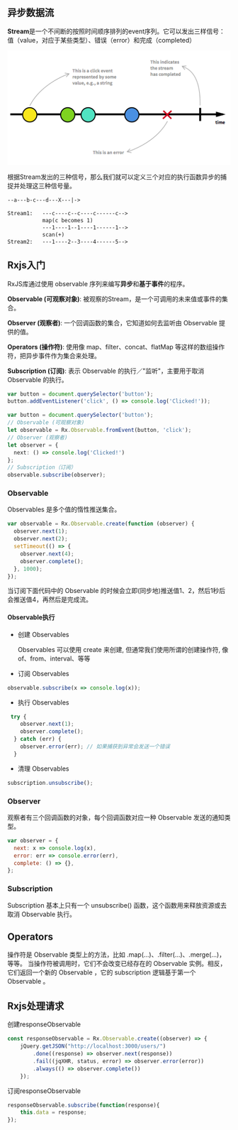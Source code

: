 ## 异步数据流
**Stream**是一个不间断的按照时间顺序排列的event序列。它可以发出三样信号：值（value，对应于某些类型）、错误（error）和完成（completed）

![Click事件数据流](/images/rxjs-click-event-stream.png)

根据Stream发出的三种信号，那么我们就可以定义三个对应的执行函数异步的捕捉并处理这三种信号量。

```text
--a---b-c---d---X---|->
```

```text
Stream1:   ---c----c--c----c------c-->
           map(c becomes 1) 
           ---1----1--1----1------1-->
           scan(+)
Stream2:   ---1----2--3----4------5-->
```

## Rxjs入门

RxJS库通过使用 observable 序列来编写**异步**和**基于事件**的程序。

**Observable (可观察对象)**: 被观察的Stream，是一个可调用的未来值或事件的集合。

**Observer (观察者)**: 一个回调函数的集合，它知道如何去监听由 Observable 提供的值。

**Operators (操作符)**: 使用像 map、filter、concat、flatMap 等这样的数组操作符，把异步事件作为集合来处理。

**Subscription (订阅)**: 表示 Observable 的执行／"监听"，主要用于取消 Observable 的执行。

```typescript
var button = document.querySelector('button');
button.addEventListener('click', () => console.log('Clicked!'));
```

```typescript
var button = document.querySelector('button');
// Observable (可观察对象)
let observable = Rx.Observable.fromEvent(button, 'click');
// Observer (观察者)
let observer = {
  next: () => console.log('Clicked!')
}; 
// Subscription（订阅）
observable.subscribe(observer); 
```

### Observable
Observables 是多个值的惰性推送集合。

```javascript
var observable = Rx.Observable.create(function (observer) {
  observer.next(1);
  observer.next(2);
  setTimeout(() => {
    observer.next(4);
    observer.complete();
  }, 1000);
});
```
当订阅下面代码中的 Observable 的时候会立即(同步地)推送值1、2，然后1秒后会推送值4，再然后是完成流。

#### Observable执行
- 创建 Observables
    
    Observables 可以使用 create 来创建, 但通常我们使用所谓的创建操作符, 像 of、from、interval、等等
- 订阅 Observables
```javascript
observable.subscribe(x => console.log(x));
```
- 执行 Observables
```javascript
 try {
    observer.next(1);
    observer.complete();
  } catch (err) {
    observer.error(err); // 如果捕获到异常会发送一个错误
  }
```
- 清理 Observables
```javascript
subscription.unsubscribe();
```

### Observer
观察者有三个回调函数的对象，每个回调函数对应一种 Observable 发送的通知类型。
```javascript
var observer = {
  next: x => console.log(x),
  error: err => console.error(err),
  complete: () => {},
};
```

### Subscription
Subscription 基本上只有一个 unsubscribe() 函数，这个函数用来释放资源或去取消 Observable 执行。

## Operators
操作符是 Observable 类型上的方法，比如 .map(...)、.filter(...)、.merge(...)，等等。
当操作符被调用时，它们不会改变已经存在的 Observable 实例。相反，它们返回一个新的 Observable ，它的 subscription 逻辑基于第一个 Observable 。

## Rxjs处理请求
创建responseObservable
```typescript
const responseObservable = Rx.Observable.create((observer) => { 
    jQuery.getJSON("http://localhost:3000/users/") 
        .done((response) => observer.next(response)) 
        .fail((jqXHR, status, error) => observer.error(error)) 
        .always(() => observer.complete()) 
    });
```

订阅responseObservable
```typescript
responseObservable.subscribe(function(response){ 
    this.data = response;  
});
```